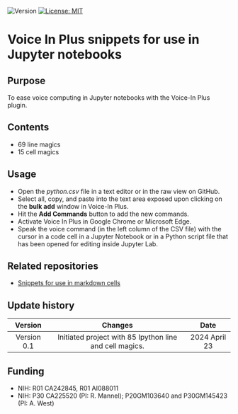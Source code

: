![Version](https://img.shields.io/static/v1?label=jupyter-voice-in&message=0.1&color=brightcolor)
[![License: MIT](https://img.shields.io/badge/License-MIT-blue.svg)](https://opensource.org/licenses/MIT)


# Voice In Plus snippets for use in Jupyter notebooks

## Purpose

To ease voice computing in Jupyter notebooks with the Voice-In Plus plugin.

## Contents

- 69 line magics
- 15 cell magics

## Usage

- Open the *python.csv* file in a text editor or in the raw view on GitHub.
- Select all, copy, and paste into the text area exposed upon clicking on the **bulk add** window in Voice-In Plus.
- Hit the **Add Commands** button to add the new commands.
- Activate Voice In Plus in Google Chrome or Microsoft Edge.
- Speak the voice command (in the left column of the CSV file) with the cursor in a code cell in a Jupyter Notebook or in a Python script file that has been opened for editing inside Jupyter Lab.


## Related repositories

- [Snippets for use in markdown cells](https://github.com/MooersLab/markdown-jupyter-voice-in)


## Update history

|Version      | Changes                                                                                                                                    | Date                 |
|:-----------:|:------------------------------------------------------------------------------------------------------------------------------------------:|:--------------------:|
| Version 0.1 |  Initiated project with 85 Ipython line and cell magics.                                                                                   | 2024 April 23        |

## Funding
- NIH: R01 CA242845, R01 AI088011
- NIH: P30 CA225520 (PI: R. Mannel); P20GM103640 and P30GM145423 (PI: A. West)

